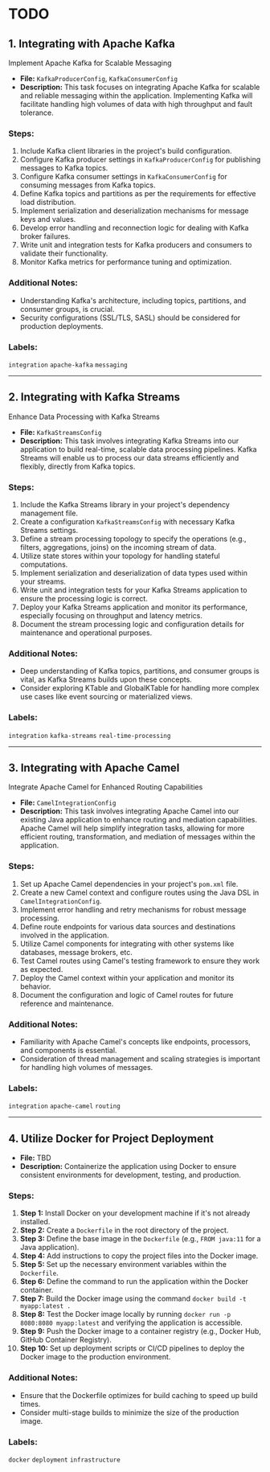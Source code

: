 # TODO

## 1. Integrating with Apache Kafka

Implement Apache Kafka for Scalable Messaging

- **File:** `KafkaProducerConfig`, `KafkaConsumerConfig`
- **Description:** This task focuses on integrating Apache Kafka for scalable and reliable messaging within the 
application. Implementing Kafka will facilitate handling high volumes of data with high throughput and fault tolerance.

### Steps:

1. Include Kafka client libraries in the project's build configuration.
2. Configure Kafka producer settings in `KafkaProducerConfig` for publishing messages to Kafka topics.
3. Configure Kafka consumer settings in `KafkaConsumerConfig` for consuming messages from Kafka topics.
4. Define Kafka topics and partitions as per the requirements for effective load distribution.
5. Implement serialization and deserialization mechanisms for message keys and values.
6. Develop error handling and reconnection logic for dealing with Kafka broker failures.
7. Write unit and integration tests for Kafka producers and consumers to validate their functionality.
8. Monitor Kafka metrics for performance tuning and optimization.

### Additional Notes:
- Understanding Kafka's architecture, including topics, partitions, and consumer groups, is crucial.
- Security configurations (SSL/TLS, SASL) should be considered for production deployments.

### Labels:
`integration` `apache-kafka` `messaging`

<hr>

## 2. Integrating with Kafka Streams

Enhance Data Processing with Kafka Streams

- **File:** `KafkaStreamsConfig`
- **Description:** This task involves integrating Kafka Streams into our application to build real-time, scalable data 
processing pipelines. Kafka Streams will enable us to process our data streams efficiently and flexibly, directly from 
Kafka topics.

### Steps:

1. Include the Kafka Streams library in your project's dependency management file.
2. Create a configuration `KafkaStreamsConfig` with necessary Kafka Streams settings.
3. Define a stream processing topology to specify the operations (e.g., filters, aggregations, joins) on the incoming stream of data.
4. Utilize state stores within your topology for handling stateful computations.
5. Implement serialization and deserialization of data types used within your streams.
6. Write unit and integration tests for your Kafka Streams application to ensure the processing logic is correct.
7. Deploy your Kafka Streams application and monitor its performance, especially focusing on throughput and latency metrics.
8. Document the stream processing logic and configuration details for maintenance and operational purposes.

### Additional Notes:

- Deep understanding of Kafka topics, partitions, and consumer groups is vital, as Kafka Streams builds upon these concepts.
- Consider exploring KTable and GlobalKTable for handling more complex use cases like event sourcing or materialized views.

### Labels:
`integration` `kafka-streams` `real-time-processing`

<hr>

## 3. Integrating with Apache Camel

Integrate Apache Camel for Enhanced Routing Capabilities

- **File:** `CamelIntegrationConfig`
- **Description:** This task involves integrating Apache Camel into our existing Java application to enhance routing 
and mediation capabilities. Apache Camel will help simplify integration tasks, allowing for more efficient routing, 
transformation, and mediation of messages within the application.

### Steps:
1. Set up Apache Camel dependencies in your project's `pom.xml` file.
2. Create a new Camel context and configure routes using the Java DSL in `CamelIntegrationConfig`.
3. Implement error handling and retry mechanisms for robust message processing.
4. Define route endpoints for various data sources and destinations involved in the application.
5. Utilize Camel components for integrating with other systems like databases, message brokers, etc.
6. Test Camel routes using Camel's testing framework to ensure they work as expected.
7. Deploy the Camel context within your application and monitor its behavior.
8. Document the configuration and logic of Camel routes for future reference and maintenance.

### Additional Notes:

- Familiarity with Apache Camel's concepts like endpoints, processors, and components is essential.
- Consideration of thread management and scaling strategies is important for handling high volumes of messages.

### Labels:
`integration` `apache-camel` `routing`

<hr>

## 4. Utilize Docker for Project Deployment

- **File:** TBD
- **Description:** Containerize the application using Docker to ensure consistent environments for development, 
testing, and production.

### Steps:
1. **Step 1:** Install Docker on your development machine if it's not already installed.
2. **Step 2:** Create a `Dockerfile` in the root directory of the project.
3. **Step 3:** Define the base image in the `Dockerfile` (e.g., `FROM java:11` for a Java application).
4. **Step 4:** Add instructions to copy the project files into the Docker image.
5. **Step 5:** Set up the necessary environment variables within the `Dockerfile`.
6. **Step 6:** Define the command to run the application within the Docker container.
7. **Step 7:** Build the Docker image using the command `docker build -t myapp:latest .`
8. **Step 8:** Test the Docker image locally by running `docker run -p 8080:8080 myapp:latest` and verifying the application is accessible.
9. **Step 9:** Push the Docker image to a container registry (e.g., Docker Hub, GitHub Container Registry).
10. **Step 10:** Set up deployment scripts or CI/CD pipelines to deploy the Docker image to the production environment.

### Additional Notes:
- Ensure that the Dockerfile optimizes for build caching to speed up build times.
- Consider multi-stage builds to minimize the size of the production image.

### Labels:
`docker` `deployment` `infrastructure`

